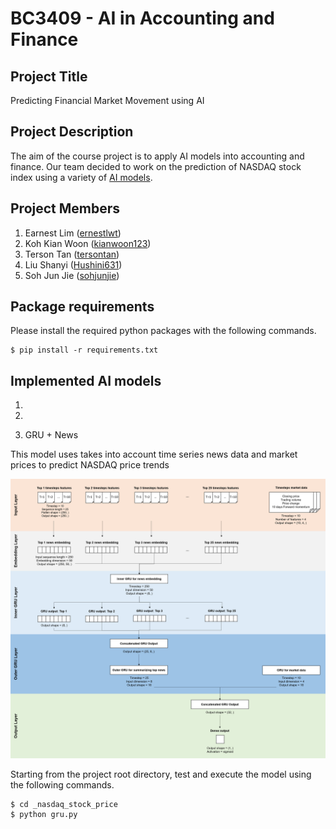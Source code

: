 # BC3409 - AI in Accounting and Finance

## Project Title
Predicting Financial Market Movement using AI

## Project Description
The aim of the course project is to apply AI models into accounting and finance.
Our team decided to work on the prediction of NASDAQ stock index using a variety
of [AI models](#implemented-ai-models).

## Project Members
1. Earnest Lim ([ernestlwt](https://github.com/ernestlwt))
2. Koh Kian Woon ([kianwoon123](https://github.com/kianwoon123))
3. Terson Tan ([tersontan](https://github.com/tersontan))
4. Liu Shanyi ([Hushini631](https://github.com/Hushini631))
5. Soh Jun Jie ([sohjunjie](https://github.com/sohjunjie))

## Package requirements
Please install the required python packages with the following commands.
```
$ pip install -r requirements.txt
```

## Implemented AI models
1. 

2.

3. GRU + News

This model uses takes into account time series news data and market prices to predict NASDAQ price trends

![alt text](_nasdaq_stock_price/image/grunews_architecture.png)

Starting from the project root directory, test and execute the model using the following commands.
```
$ cd _nasdaq_stock_price
$ python gru.py
```
